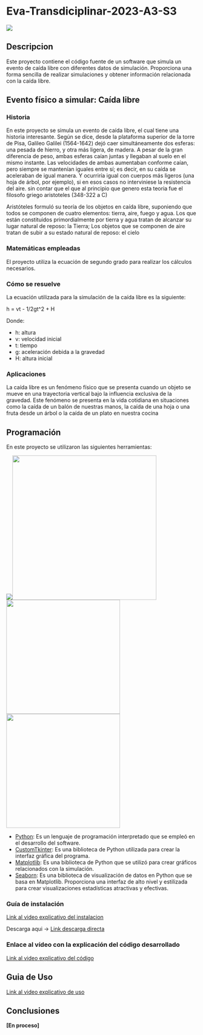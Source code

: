 # Eva-Transdiciplinar-2023-A3-S3


<img src="https://github.com/SebasMenas/Eva-Transdiciplinar-2023-A3-S3/blob/main/img/Image_.png">

<div><h2>Descripcion</h2></div>

Este proyecto contiene el código fuente de un software que simula un evento de caída libre con diferentes datos de simulación. Proporciona una forma sencilla de realizar simulaciones y obtener información relacionada con la caída libre.

## Evento físico a simular: Caída libre

###  Historia

En este proyecto se simula un evento de caída libre, el cual tiene una historia interesante. Según se dice, desde la plataforma superior de la torre de Pisa, Galileo Galilei (1564-1642) dejó caer simultáneamente dos esferas: una pesada de hierro, y otra más ligera, de madera. A pesar de la gran diferencia de peso, ambas esferas caían juntas y llegaban al suelo en el mismo instante. Las velocidades de ambas aumentaban conforme caían, pero siempre se mantenían iguales entre sí; es decir, en su caída se aceleraban de igual manera. Y ocurriría igual con cuerpos más ligeros (una hoja de árbol, por ejemplo), si en esos casos no interviniese la resistencia del aire. sin contar que el que al principio que genero esta teoria fue el filosofo griego aristoteles (348-322 a C)

Aristóteles formuló su teoría de los objetos en caída libre, suponiendo que todos se componen de cuatro elementos: tierra, aire, fuego y agua. Los que están constituidos primordialmente por tierra y agua tratan de alcanzar su lugar natural de reposo: la Tierra; Los objetos que se componen de aire tratan de subir a su estado natural de reposo: el cielo

### Matemáticas empleadas

El proyecto utiliza la ecuación de segundo grado para realizar los cálculos necesarios.

### Cómo se resuelve

La ecuación utilizada para la simulación de la caída libre es la siguiente:

h = vt - 1/2gt^2 + H

Donde:
- h: altura
- v: velocidad inicial
- t: tiempo
- g: aceleración debida a la gravedad
- H: altura inicial

### Aplicaciones

La caída libre es un fenómeno físico que se presenta cuando un objeto se mueve en una trayectoria  vertical bajo la influencia exclusiva de la gravedad. Este fenómeno se presenta en la vida cotidiana en situaciones como la caída de un balón de nuestras manos, la caída de una hoja o una fruta desde un árbol o la caída de un plato en nuestra cocina

## Programación

En este proyecto se utilizaron las siguientes herramientas:

[<img src="https://www.python.org/static/img/python-logo.png">](https://www.python.org/)[<img src="https://github.com/TomSchimansky/CustomTkinter/raw/master/documentation_images/CustomTkinter_logo_dark.png" style="width: 380px;">](https://customtkinter.tomschimansky.com/)
[<img src="https://matplotlib.org/_static/logo_dark.svg" style="width: 300px;">](https://matplotlib.org/)[<img src="https://seaborn.pydata.org/_static/logo-wide-lightbg.svg" style="width: 300px">](https://seaborn.pydata.org/)


- [Python](https://github.com/python/cpython): Es un lenguaje de programación interpretado que se empleó en el desarrollo del software.
- [CustomTkinter](https://customtkinter.tomschimansky.com/): Es una biblioteca de Python utilizada para crear la interfaz gráfica del programa.
- [Matplotlib](https://github.com/matplotlib/matplotlib): Es una biblioteca de Python que se utilizó para crear gráficos relacionados con la simulación.
- [Seaborn](https://github.com/mwaskom/seaborn): Es una biblioteca de visualización de datos en Python que se basa en Matplotlib. Proporciona una interfaz de alto nivel y estilizada para crear visualizaciones estadísticas atractivas y efectivas.
### Guía de instalación

[Link al video explicativo del instalacion](https://drive.google.com/drive/folders/1-aK2UYVIqW4FPXhKR21HeUfGcGxrvXhp?usp=sharing)

Descarga aqui -> [Link descarga directa](https://github.com/SebasMenas/Eva-Transdiciplinar-2023-A3-S3/releases/download/Release1.0.0/main_1.0.0.rar)


### Enlace al vídeo con la explicación del código desarrollado

[Link al video explicativo del código](https://drive.google.com/drive/folders/137mXv7L8JpioIiarkFTofUwMEkTBm7uh?usp=sharing)

## Guia de Uso

[Link al video explicativo de uso ](https://drive.google.com/drive/folders/11yUVXQoSptfFsn8h4a3dnqnyeScWudRZ?usp=sharing)

## Conclusiones

**[En proceso]**
